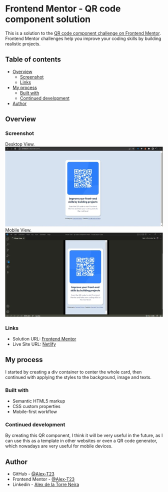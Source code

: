 # Frontend Mentor - QR code component solution

This is a solution to the [QR code component challenge on Frontend Mentor](https://www.frontendmentor.io/challenges/qr-code-component-iux_sIO_H). Frontend Mentor challenges help you improve your coding skills by building realistic projects. 

## Table of contents

- [Overview](#overview)
  - [Screenshot](#screenshot)
  - [Links](#links)
- [My process](#my-process)
  - [Built with](#built-with)
  - [Continued development](#continued-development)
- [Author](#author)


## Overview

### Screenshot

Desktop View.
![](./images/desktop-screenshot.jpeg)
Mobile View.
![](./images/mobile-screenshot.jpeg)

### Links

- Solution URL: [Frontend Mentor](https://www.frontendmentor.io/solutions/qr-code-component-DKoO8NVehZ)
- Live Site URL: [Netlify](https://qr-code-component-alex.netlify.app/)

## My process

I started by creating a div container to center the whole card, then continued with applying the styles to the background, image and texts.

### Built with

- Semantic HTML5 markup
- CSS custom properties
- Mobile-first workflow


### Continued development

By creating this QR component, I think it will be very useful in the future, as I can use this as a template in other websites or even a QR code generator, which nowadays are very useful for mobile devices.

## Author

- GitHub - [@Alex-T23](https://github.com/Alex-T23)
- Frontend Mentor - [@Alex-T23](https://www.frontendmentor.io/profile/Alex-T23)
- Linkedin - [Alex de la Torre Neira](https://www.linkedin.com/in/alex-de-la-torre-neira-6b1bb620a/)
